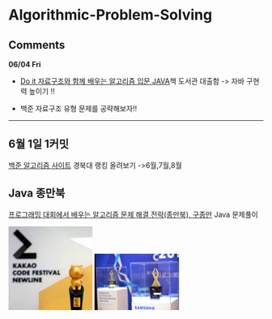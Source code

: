 # Algorithmic-Problem-Solving



## Comments 

**06/04 Fri**  
- [Do it 자료구조와 함께 배우는 알고리즘 입문 JAVA](http://www.kyobobook.co.kr/product/detailViewKor.laf?ejkGb=KOR&mallGb=KOR&barcode=9791163030072&orderClick=LEa&Kc=)책 도서관 대출함 -> 자바 구현력 높이기 !!

- 백준 자료구조 유형 문제를 공략해보자!!


---  


## 6월 1일 1커밋 

[백준 알고리즘 사이트](https://www.acmicpc.net/school/ranklist/202) 경북대 랭킹 올려보기 ->6월,7월,8월 



## Java 종만북 

[프로그래밍 대회에서 배우는 알고리즘 문제 해결 전략(종만북), 구종만](https://book.algospot.com/) Java 문제풀이 




<img src="images/trop.jpg" width=33% height=33%>  

<img src="images/trop2.jpg" width=33% height=33%>  
